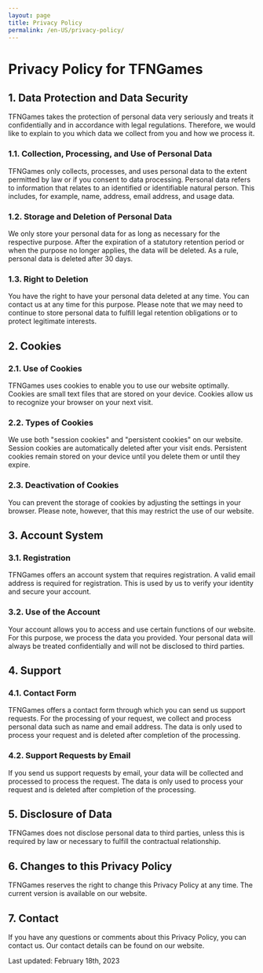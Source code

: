 ```yaml
---
layout: page
title: Privacy Policy
permalink: /en-US/privacy-policy/
---
```


# Privacy Policy for TFNGames
## 1. Data Protection and Data Security
TFNGames takes the protection of personal data very seriously and treats it confidentially and in accordance with legal regulations. Therefore, we would like to explain to you which data we collect from you and how we process it.

### 1.1. Collection, Processing, and Use of Personal Data
TFNGames only collects, processes, and uses personal data to the extent permitted by law or if you consent to data processing. Personal data refers to information that relates to an identified or identifiable natural person. This includes, for example, name, address, email address, and usage data.

### 1.2. Storage and Deletion of Personal Data
We only store your personal data for as long as necessary for the respective purpose. After the expiration of a statutory retention period or when the purpose no longer applies, the data will be deleted. As a rule, personal data is deleted after 30 days.

### 1.3. Right to Deletion
You have the right to have your personal data deleted at any time. You can contact us at any time for this purpose. Please note that we may need to continue to store personal data to fulfill legal retention obligations or to protect legitimate interests.

## 2. Cookies
### 2.1. Use of Cookies
TFNGames uses cookies to enable you to use our website optimally. Cookies are small text files that are stored on your device. Cookies allow us to recognize your browser on your next visit.

### 2.2. Types of Cookies
We use both "session cookies" and "persistent cookies" on our website. Session cookies are automatically deleted after your visit ends. Persistent cookies remain stored on your device until you delete them or until they expire.

### 2.3. Deactivation of Cookies
You can prevent the storage of cookies by adjusting the settings in your browser. Please note, however, that this may restrict the use of our website.

## 3. Account System
### 3.1. Registration
TFNGames offers an account system that requires registration. A valid email address is required for registration. This is used by us to verify your identity and secure your account.

### 3.2. Use of the Account
Your account allows you to access and use certain functions of our website. For this purpose, we process the data you provided. Your personal data will always be treated confidentially and will not be disclosed to third parties.

## 4. Support
### 4.1. Contact Form
TFNGames offers a contact form through which you can send us support requests. For the processing of your request, we collect and process personal data such as name and email address. The data is only used to process your request and is deleted after completion of the processing.

### 4.2. Support Requests by Email
If you send us support requests by email, your data will be collected and processed to process the request. The data is only used to process your request and is deleted after completion of the processing.

## 5. Disclosure of Data
TFNGames does not disclose personal data to third parties, unless this is required by law or necessary to fulfill the contractual relationship.

## 6. Changes to this Privacy Policy
TFNGames reserves the right to change this Privacy Policy at any time. The current version is available on our website.

## 7. Contact
If you have any questions or comments about this Privacy Policy, you can contact us. Our contact details can be found on our website.

Last updated: February 18th, 2023